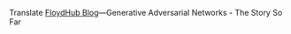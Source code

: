 Translate [FloydHub Blog](https://blog.floydhub.com/)—Generative Adversarial Networks - The Story So Far